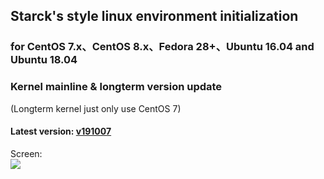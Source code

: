 Starck's style linux environment initialization
----------------------------------------------------------------

### for CentOS 7.x、CentOS 8.x、Fedora 28+、Ubuntu 16.04 and Ubuntu 18.04

### Kernel mainline & longterm version update
(Longterm kernel just only use CentOS 7)

#### Latest version: [v191007](https://github.com/StarKfeirchris/Starck-linux-init/releases/tag/Starck-linux-init_v191007)

Screen:  
![](https://i.imgur.com/z2PdFUR.png)

